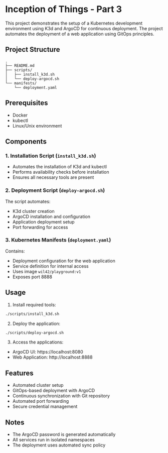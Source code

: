# Inception of Things - Part 3

This project demonstrates the setup of a Kubernetes development environment using K3d and ArgoCD for continuous deployment. The project automates the deployment of a web application using GitOps principles.

## Project Structure

```
.
├── README.md
├── scripts/
│   ├── install_k3d.sh
│   └── deploy-argocd.sh
└── manifests/
    └── deployment.yaml
```

## Prerequisites

- Docker
- kubectl
- Linux/Unix environment

## Components

### 1. Installation Script (`install_k3d.sh`)
- Automates the installation of K3d and kubectl
- Performs availability checks before installation
- Ensures all necessary tools are present

### 2. Deployment Script (`deploy-argocd.sh`)
The script automates:
- K3d cluster creation
- ArgoCD installation and configuration
- Application deployment setup
- Port forwarding for access

### 3. Kubernetes Manifests (`deployment.yaml`)
Contains:
- Deployment configuration for the web application
- Service definition for internal access
- Uses image `wil42/playground:v1`
- Exposes port 8888

## Usage

1. Install required tools:
```bash
./scripts/install_k3d.sh
```

2. Deploy the application:
```bash
./scripts/deploy-argocd.sh
```

3. Access the applications:
- ArgoCD UI: https://localhost:8080
- Web Application: http://localhost:8888

## Features

- Automated cluster setup
- GitOps-based deployment with ArgoCD
- Continuous synchronization with Git repository
- Automated port forwarding
- Secure credential management

## Notes

- The ArgoCD password is generated automatically
- All services run in isolated namespaces
- The deployment uses automated sync policy